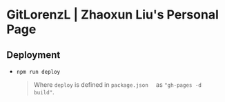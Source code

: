# GitLorenzL | Zhaoxun Liu's Personal Page

## Deployment

* `npm run deploy`

  > Where `deploy` is defined in `package.json  ` as `"gh-pages -d build"`. 

